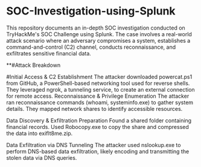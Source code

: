 # SOC-Investigation-using-Splunk
This repository documents an in-depth SOC investigation conducted on TryHackMe's SOC Challenge using Splunk. The case involves a real-world attack scenario where an adversary compromises a system, establishes a command-and-control (C2) channel, conducts reconnaissance, and exfiltrates sensitive financial data.

**#Attack Breakdown

#Initial Access & C2 Establishment
The attacker downloaded powercat.ps1 from GitHub, a PowerShell-based networking tool used for reverse shells.
They leveraged ngrok, a tunneling service, to create an external connection for remote access.
Reconnaissance & Privilege Enumeration
The attacker ran reconnaissance commands (whoami, systeminfo.exe) to gather system details.
They mapped network shares to identify accessible resources.

Data Discovery & Exfiltration Preparation
Found a shared folder containing financial records.
Used Robocopy.exe to copy the share and compressed the data into exiflt8me.zip.

Data Exfiltration via DNS Tunneling
The attacker used nslookup.exe to perform DNS-based data exfiltration, likely encoding and transmitting the stolen data via DNS queries.
